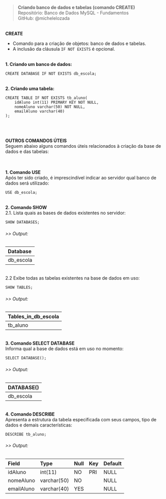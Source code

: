 > **Criando banco de dados e tabelas (comando CREATE)**     
> Repositório: Banco de Dados MySQL - Fundamentos  
> GitHub: @michelelozada
&nbsp;
     
&nbsp;     
**CREATE**  
* Comando para a criação de objetos: banco de dados e tabelas.
* A inclusão da cláusula `IF NOT EXISTS` é opcional.
&nbsp;
     
&nbsp;    
**1. Criando um banco de dados:**
```mysql
CREATE DATABASE IF NOT EXISTS db_escola;
```
&nbsp;
&nbsp;    
**2. Criando uma tabela:**
```mysql
CREATE TABLE IF NOT EXISTS tb_aluno(
	idAluno int(11) PRIMARY KEY NOT NULL,
	nomeAluno varchar(50) NOT NULL,
	emailAluno varchar(40) 
);
```
&nbsp;
     
&nbsp;   
**OUTROS COMANDOS ÚTEIS**  
Seguem abaixo alguns comandos úteis relacionados à criação da base de dados e das tabelas:  
&nbsp;
     
&nbsp;   
**1. Comando USE**  
Após ter sido criado, é imprescindível indicar ao servidor qual banco de dados será utilizado:    
```mysql
USE db_escola;
```
&nbsp;
&nbsp;  
**2. Comando SHOW**  
2.1. Lista quais as bases de dados existentes no servidor:        
```mysql
SHOW DATABASES;
```
###### >> Output:  
| Database  |
| :---      |
| db_escola | 

&nbsp;
&nbsp;  
2.2 Exibe todas as tabelas existentes na base de dados em uso:     
```mysql
SHOW TABLES;
```
###### >> Output:  
| Tables_in_db_escola  |
| :---    		       |
| tb_aluno             | 

&nbsp;
&nbsp;  
**3. Comando SELECT DATABASE**  
Informa qual a base de dados está em uso no momento:    
```mysql
SELECT DATABASE();
```
###### >> Output:  
| DATABASE()  |
| :---        |
| db_escola   | 

&nbsp;
&nbsp;  
**4. Comando DESCRIBE**  
Apresenta a estrutura da tabela especificada com seus campos, tipo de dados e demais características: 
```mysql
DESCRIBE tb_aluno;
```
###### >> Output:  
| Field  | Type | Null | Key  | Default |
| :---   | :--  | :--- | :--- | :---    |
| idAluno	  | int(11)	   | NO  | PRI | NULL |	
| nomeAluno   | varchar(50) | NO  |    | NULL |			
| emailAluno  | varchar(40) | YES |	   | NULL |		